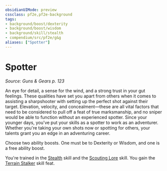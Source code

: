 ```yaml
---
obsidianUIMode: preview
cssclass: pf2e,pf2e-background
tags:
- background/boost/dexterity
- background/boost/wisdom
- background/skill/stealth
- compendium/src/pf2e/g&g
aliases: ["Spotter"]
---
```

# Spotter
*Source: Guns & Gears p. 123*  

An eye for detail, a sense for the wind, and a strong trust in your gut feelings. These qualities have set you apart from others when it comes to assisting a sharpshooter with setting up the perfect shot against their target. Elevation, velocity, and concealment—these are all vital factors that need to be considered to pull off a feat of true marksmanship, and no sniper would be able to function without an experienced spotter. Since your younger days, you've put your skills as a spotter to work as an adventurer. Whether you're taking your own shots now or spotting for others, your talents grant you an edge in an adventuring career.

Choose two ability boosts. One must be to Dexterity or Wisdom, and one is a free ability boost.

You're trained in the [Stealth](skills.md#Stealth) skill and the [Scouting Lore](skills.md#Lore) skill. You gain the [Terrain Stalker](terrain-stalker.md) skill feat.
